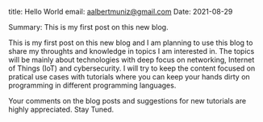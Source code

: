 title: Hello World
email: aalbertmuniz@gmail.com
Date: 2021-08-29

Summary: This is my first post on this new blog. 

This is my first post on this new blog and I am planning to use this blog to share my throughts and 
knowledge in topics I am interested in. The topics will be mainly about technologies with deep focus on 
networking, Internet of Things (IoT) and cybersecurity. I will try to keep the content focused on pratical use cases
with tutorials where you can keep your hands dirty on programming in different programming languages. 

Your comments on the blog posts and suggestions for new tutorials are highly appreciated. Stay Tuned. 
